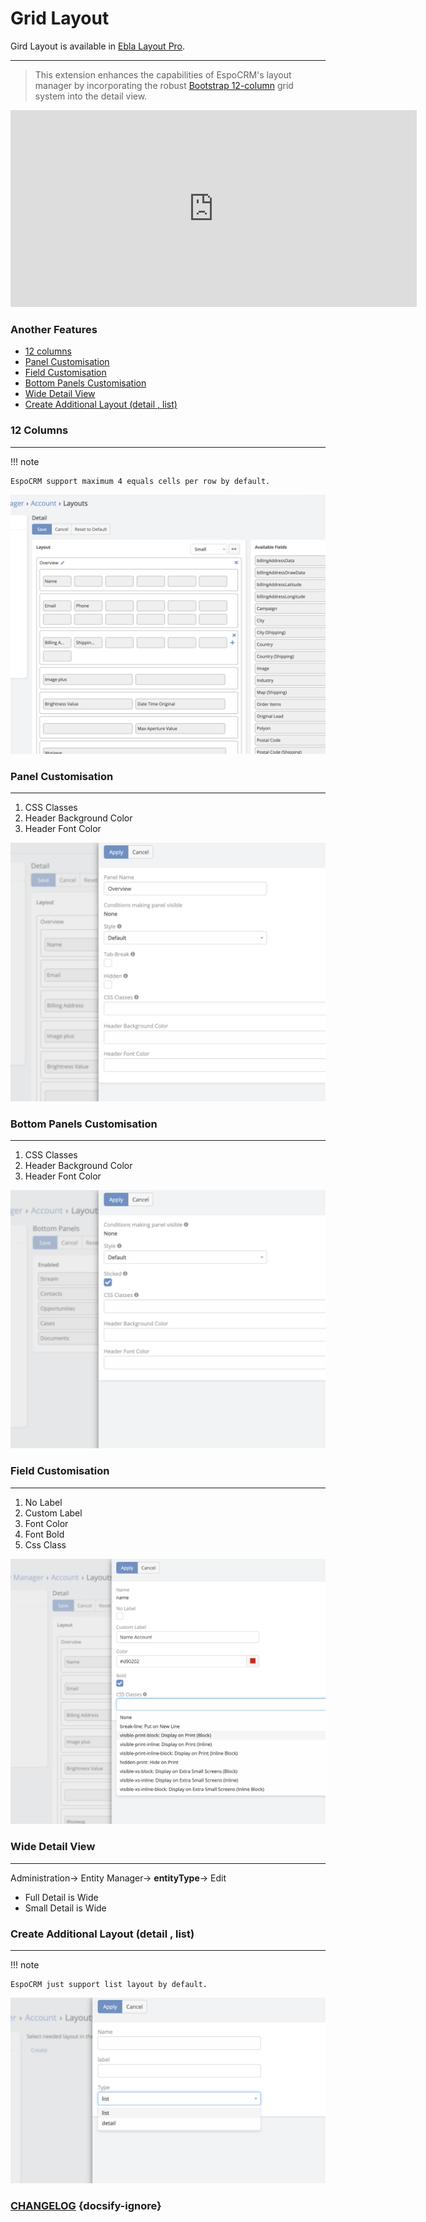 # Grid Layout

Gird Layout is available in [Ebla Layout Pro](https://www.eblasoft.com.tr/espocrm-extension-page/espocrm-layout-pro).

---

> This extension enhances the capabilities of EspoCRM's layout manager by incorporating the
> robust [Bootstrap 12-column](https://getbootstrap.com/docs/3.3/css/#grid-example-basic) grid system
> into the detail view.

<iframe width="650" height="315" src="https://www.youtube.com/embed/ROrpILorBZk" frameborder="0" allow="accelerometer; autoplay; clipboard-write; encrypted-media; gyroscope; picture-in-picture" allowfullscreen></iframe>

### Another Features

* [12 columns](#12-columns)
* [Panel Customisation](#Panel-customisation)
* [Field Customisation](#field-customisation)
* [Bottom Panels Customisation](#bottom-panels-customisation)
* [Wide Detail View](#wide-detail-view)
* [Create Additional Layout (detail , list)](#create-additional-layout-detail--list)

### 12 Columns

---

!!! note

    EspoCRM support maximum 4 equals cells per row by default.

![12](../../_static/images/extensions/ebla-layout-pro/12-columns.png)

### Panel Customisation

---

1. CSS Classes
2. Header Background Color
3. Header Font Color

![panel](../../_static/images/extensions/ebla-layout-pro/panel-customisation.png)

### Bottom Panels Customisation

---

1. CSS Classes
2. Header Background Color
3. Header Font Color

![bottom](../../_static/images/extensions/ebla-layout-pro/bottom-panels-customisation.png)

### Field Customisation

---

1. No Label
2. Custom Label
3. Font Color
4. Font Bold
5. Css Class

![field](../../_static/images/extensions/ebla-layout-pro/field-customisation.png)

### Wide Detail View

---

Administration-> Entity Manager-> **entityType**-> Edit

* Full Detail is Wide
* Small Detail is Wide

### Create Additional Layout (detail , list)

---

!!! note

    EspoCRM just support list layout by default.

![additional](../../_static/images/extensions/ebla-layout-pro/additional-layout.png)


### <font color=gray> [CHANGELOG](changelog.md) </font> {docsify-ignore}






